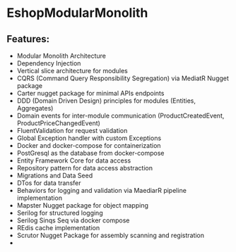 # EshopModularMonolith

## Features:

- Modular Monolith Architecture
- Dependency Injection
- Vertical slice architecture for modules
- CQRS (Command Query Responsibility Segregation) via MediatR Nugget package
- Carter nugget package for minimal APIs endpoints
- DDD (Domain Driven Design) principles for modules (Entities, Aggregates)
- Domain events for inter-module communication (ProductCreatedEvent, ProductPriceChangedEvent)
- FluentValidation for request validation
- Global Exception handler with custom Exceptions
- Docker and docker-compose for containerization
- PostGresql as the database from docker-compose
- Entity Framework Core for data access
- Repository pattern for data access abstraction
- Migrations and Data Seed
- DTos for data transfer
- Behaviors for logging and validation via MaediarR pipeline implementation
- Mapster Nugget package for object mapping
- Serilog for structured logging
- Serilog Sinqs Seq via docker compose
- REdis cache implementation
- Scrutor Nugget Package for assembly scanning and registration
- 
